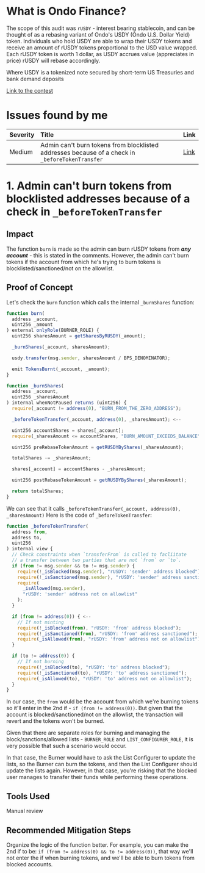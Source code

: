 # What is Ondo Finance?
The scope of this audit was `rUSDY` - interest bearing stablecoin, and can be thought of as a rebasing variant of Ondo's USDY (Ondo U.S. Dollar Yield) token. Individuals who hold USDY are able to wrap their USDY tokens and receive an amount of rUSDY tokens proportional to the USD value wrapped. Each rUSDY token is worth 1 dollar, as USDY accrues value (appreciates in price) rUSDY will rebase accordingly.

Where USDY is a tokenized note secured by short-term US Treasuries and bank demand deposits

[Link to the contest](https://code4rena.com/contests/2023-09-ondo-finance)

# Issues found by me

| Severity | Title                                                                                        | Link                                                                       |
| :------- | :------------------------------------------------------------------------------------------- | :------------------------------------------------------------------------- |
| Medium     | Admin can't burn tokens from blocklisted addresses because of a check in `_beforeTokenTransfer` | [Link](https://code4rena.com/reports/2023-09-ondo#m-04-admin-cant-burn-tokens-from-blocklisted-addresses-because-of-a-check-in-_beforetokentransfer-) |

# 1. Admin can't burn tokens from blocklisted addresses because of a check in `_beforeTokenTransfer`

## Impact
The function `burn` is made so the admin can burn rUSDY tokens from ***any account*** - this is stated in the comments. However, the admin can't burn tokens if the account from which he's trying to burn tokens is blocklisted/sanctioned/not on the allowlist.
## Proof of Concept
Let's check the `burn` function which calls the internal `_burnShares` function:
```javascript
function burn(
  address _account,
  uint256 _amount
) external onlyRole(BURNER_ROLE) {
  uint256 sharesAmount = getSharesByRUSDY(_amount);

  _burnShares(_account, sharesAmount);

  usdy.transfer(msg.sender, sharesAmount / BPS_DENOMINATOR);

  emit TokensBurnt(_account, _amount);
}

function _burnShares(
  address _account,
  uint256 _sharesAmount
) internal whenNotPaused returns (uint256) {
  require(_account != address(0), "BURN_FROM_THE_ZERO_ADDRESS");

  _beforeTokenTransfer(_account, address(0), _sharesAmount); <--

  uint256 accountShares = shares[_account];
  require(_sharesAmount <= accountShares, "BURN_AMOUNT_EXCEEDS_BALANCE");

  uint256 preRebaseTokenAmount = getRUSDYByShares(_sharesAmount);

  totalShares -= _sharesAmount;

  shares[_account] = accountShares - _sharesAmount;

  uint256 postRebaseTokenAmount = getRUSDYByShares(_sharesAmount);

  return totalShares;
}

```
We can see that it calls `_beforeTokenTransfer(_account, address(0), _sharesAmount)`
Here is the code of `_beforeTokenTransfer`:
```javascript
function _beforeTokenTransfer(
  address from,
  address to,
  uint256
) internal view {
  // Check constraints when `transferFrom` is called to facliitate
  // a transfer between two parties that are not `from` or `to`.
  if (from != msg.sender && to != msg.sender) {
    require(!_isBlocked(msg.sender), "rUSDY: 'sender' address blocked");
    require(!_isSanctioned(msg.sender), "rUSDY: 'sender' address sanctioned");
    require(
      _isAllowed(msg.sender),
      "rUSDY: 'sender' address not on allowlist"
    );
  }

  if (from != address(0)) { <--
    // If not minting
    require(!_isBlocked(from), "rUSDY: 'from' address blocked");
    require(!_isSanctioned(from), "rUSDY: 'from' address sanctioned");
    require(_isAllowed(from), "rUSDY: 'from' address not on allowlist");
  }

  if (to != address(0)) {
    // If not burning
    require(!_isBlocked(to), "rUSDY: 'to' address blocked");
    require(!_isSanctioned(to), "rUSDY: 'to' address sanctioned");
    require(_isAllowed(to), "rUSDY: 'to' address not on allowlist");
  }
}
```
In our case, the `from` would be the account from which we're burning tokens so it'll enter in the 2nd if - `if (from != address(0))`. But given that the account is blocked/sanctioned/not on the allowlist, the transaction will revert and the tokens won't be burned.

Given that there are separate roles for burning and managing the block/sanctions/allowed lists - `BURNER_ROLE` and `LIST_CONFIGURER_ROLE`, it is very possible that such a scenario would occur.

In that case, the Burner would have to ask the List Configurer to update the lists, so the Burner can burn the tokens, and then the List Configurer should update the lists again. However, in that case, you're risking that the blocked user manages to transfer their funds while performing these operations.
## Tools Used
Manual review
## Recommended Mitigation Steps
Organize the logic of the function better. For example, you can make the 2nd if to be:
`if (from != address(0) && to != address(0))`, that way we'll not enter the if when burning tokens, and we'll be able to burn tokens from blocked accounts.
